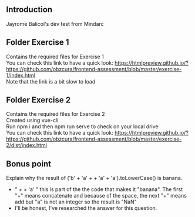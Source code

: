 Introduction
---
Jayrome Balicol's dev test from Mindarc

Folder Exercise 1
---
Contains the required files for Exercise 1<br />
You can check this link to have a quick look: https://htmlpreview.github.io/?https://github.com/obzcura/frontend-assessment/blob/master/exercise-1/index.html<br />
Note that the link is a bit slow to load

Folder Exercise 2
---
Contains the required files for Exercise 2 <br />
Created using vue-cli <br />
Run npm i and then npm run serve to check on your local drive<br />
You can check this link to have a quick look: https://htmlpreview.github.io/?https://github.com/obzcura/frontend-assessment/blob/master/exercise-2/dist/index.html<br/>

Bonus point
---
Explain why the result of ('b' + 'a' + + 'a' + 'a').toLowerCase() is banana.<br />
- " + + 'a' " this is part of the the code that makes it "banana". The first "+" means concatenate and because of the space, the next "+" means add but "a" is not an integer so the result is "NaN"<br />
- I'll be honest, I've researched the answer for this question.

